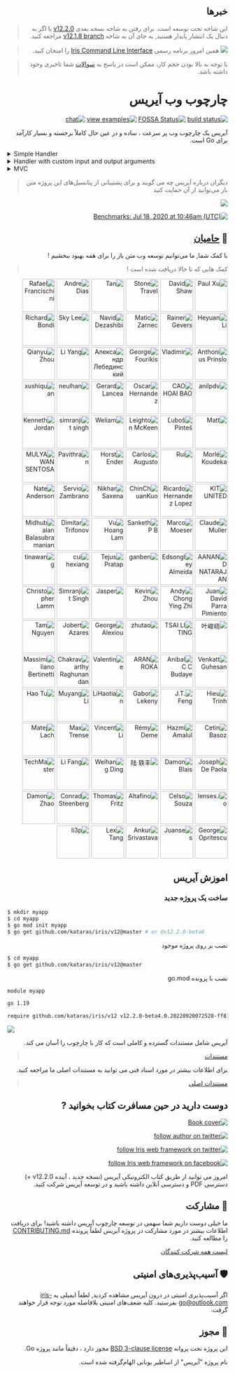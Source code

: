 <div dir="rtl">
    
## خبرها
    
> این شاخه تحت توسعه است. برای رفتن به شاخه نسخه بعدی [v12.2.0](HISTORY.md#Next) یا اگر به دنبال یک انتشار پایدار هستید, به جای آن به شاخه [v12.1.8 branch](https://github.com/kataras/iris/tree/v12.1.8) مراجعه کنید.
    
> ![](https://iris-go.com/images/cli.png) همین امروز برنامه رسمی [Iris Command Line Interface](https://github.com/kataras/iris-cli) را امتحان کنید.

> با توجه به بالا بودن حجم کار، ممکن است در پاسخ به [سوالات](https://github.com/kataras/iris/issues) شما تاخیری وجود داشته باشد.

# چارچوب وب آیریس
    
[![build status](https://img.shields.io/github/actions/workflow/status/kataras/iris/ci.yml?branch=master&style=for-the-badge)](https://github.com/kataras/iris/actions/workflows/ci.yml) [![FOSSA Status](https://img.shields.io/badge/LICENSE%20SCAN-PASSING❤️-CD2956?style=for-the-badge&logo=fossa)](https://app.fossa.io/projects/git%2Bgithub.com%2Fkataras%2Firis?ref=badge_shield)<!--[![report card](https://img.shields.io/badge/report%20card-a%2B-ff3333.svg?style=for-the-badge)](https://goreportcard.com/report/github.com/kataras/iris)--><!--[![godocs](https://img.shields.io/badge/go-%20docs-488AC7.svg?style=for-the-badge)](https://pkg.go.dev/github.com/kataras/iris/v12@v12.2.0)--> [![view examples](https://img.shields.io/badge/learn%20by-examples-0C8EC5.svg?style=for-the-badge&logo=go)](https://github.com/kataras/iris/tree/master/_examples) [![chat](https://img.shields.io/gitter/room/iris_go/community.svg?color=7E18DD&logo=gitter&style=for-the-badge)](https://gitter.im/iris_go/community)<!--[![donate on PayPal](https://img.shields.io/badge/support-PayPal-blue.svg?style=for-the-badge)](https://iris-go.com/donate)--><!-- [![release](https://img.shields.io/badge/release%20-v12.0-0077b3.svg?style=for-the-badge)](https://github.com/kataras/iris/releases) -->
    
آیریس یک چارچوب وب پر سرعت ، ساده و در عین حال کاملاً برجسته و بسیار کارآمد برای Go است.
</div>

<details><summary>Simple Handler</summary>

```go
package main

import "github.com/kataras/iris/v12"

type (
  request struct {
    Firstname string `json:"firstname"`
    Lastname  string `json:"lastname"`
  }

  response struct {
    ID      uint64 `json:"id"`
    Message string `json:"message"`
  }
)

func main() {
  app := iris.New()
  app.Handle("PUT", "/users/{id:uint64}", updateUser)
  app.Listen(":8080")
}

func updateUser(ctx iris.Context) {
  id, _ := ctx.Params().GetUint64("id")

  var req request
  if err := ctx.ReadJSON(&req); err != nil {
    ctx.StopWithError(iris.StatusBadRequest, err)
    return
  }

  resp := response{
    ID:      id,
    Message: req.Firstname + " updated successfully",
  }
  ctx.JSON(resp)
}
```
> !برای اطلاعات بیشتر ، [مثال های مسیریابی](https://github.com/kataras/iris/blob/master/_examples/routing) را بخوانید

</details>

<details><summary>Handler with custom input and output arguments</summary>

[![https://github.com/kataras/iris/blob/master/_examples/dependency-injection/basic/main.go](https://user-images.githubusercontent.com/22900943/105253731-b8db6d00-5b88-11eb-90c1-0c92a5581c86.png)](https://twitter.com/iris_framework/status/1234783655408668672)

> اگر برایتان جالب بود [مثال های دیگری](https://github.com/kataras/iris/blob/master/_examples/dependency-injection) را مطالعه کنید

</details>

<details><summary>MVC</summary>

```go
package main

import (
  "github.com/kataras/iris/v12"
  "github.com/kataras/iris/v12/mvc"
)

type (
  request struct {
    Firstname string `json:"firstname"`
    Lastname  string `json:"lastname"`
  }

  response struct {
    ID      uint64 `json:"id"`
    Message string `json:"message"`
  }
)

func main() {
  app := iris.New()
  mvc.Configure(app.Party("/users"), configureMVC)
  app.Listen(":8080")
}

func configureMVC(app *mvc.Application) {
  app.Handle(new(userController))
}

type userController struct {
  // [...dependencies]
}

func (c *userController) PutBy(id uint64, req request) response {
  return response{
    ID:      id,
    Message: req.Firstname + " updated successfully",
  }
}
```
اگر به دنبال مثال‌های بیشتری هستید می‌توانید در [اینجا](_examples/mvc) مطالعه کنید
</details>
<div dir="rtl">
    
> دیگران درباره آیریس چه می گویند و برای پشتیبانی از پتانسیل‌های  این پروژه متن باز  می‌توانید از آن حمایت کنید

[![](https://iris-go.com/images/reviews.gif)](https://iris-go.com/testimonials/)

[![Benchmarks: Jul 18, 2020 at 10:46am (UTC)](https://iris-go.com/images/benchmarks.svg)](https://github.com/kataras/server-benchmarks)

## 👑 <a href="https://iris-go.com/donate">حامیان</a>
    
با کمک شما, ما می‌توانیم توسعه وب متن باز را برای همه بهبود ببخشیم !

> کمک هایی که تا حالا دریافت شده است !
    
<p>
  <a href="https://github.com/paulxu21"><img src="https://avatars1.githubusercontent.com/u/6261758?v=4" alt ="Paul Xu" title="paulxu21" with="75" style="width:75px;max-width:75px;height:75px" height="75" /></a>
  <a href="https://github.com/DavidShaw"><img src="https://avatars1.githubusercontent.com/u/356970?v=4" alt ="David Shaw" title="DavidShaw" with="75" style="width:75px;max-width:75px;height:75px" height="75" /></a>
  <a href="https://github.com/lingyingtan"><img src="https://avatars1.githubusercontent.com/u/15610136?v=4" alt ="Stone Travel" title="lingyingtan" with="75" style="width:75px;max-width:75px;height:75px" height="75" /></a>
  <a href="https://github.com/Laotanling"><img src="https://avatars1.githubusercontent.com/u/28570289?v=4" alt ="Tan" title="Laotanling" with="75" style="width:75px;max-width:75px;height:75px" height="75" /></a>
  <a href="https://github.com/acdias"><img src="https://avatars1.githubusercontent.com/u/11966653?v=4" alt ="Andre Dias" title="acdias" with="75" style="width:75px;max-width:75px;height:75px" height="75" /></a>
  <a href="https://github.com/rfunix"><img src="https://avatars1.githubusercontent.com/u/6026357?v=4" alt ="Rafael Francischini" title="rfunix" with="75" style="width:75px;max-width:75px;height:75px" height="75" /></a>
  <a href="https://github.com/liheyuan"><img src="https://avatars1.githubusercontent.com/u/776423?v=4" alt ="Heyuan Li" title="liheyuan" with="75" style="width:75px;max-width:75px;height:75px" height="75" /></a>
  <a href="https://github.com/RainerGevers"><img src="https://avatars1.githubusercontent.com/u/32453861?v=4" alt ="Rainer Gevers" title="RainerGevers" with="75" style="width:75px;max-width:75px;height:75px" height="75" /></a>
  <a href="https://github.com/shadowfiga"><img src="https://avatars1.githubusercontent.com/u/42721390?v=4" alt ="Matic Zarnec" title="shadowfiga" with="75" style="width:75px;max-width:75px;height:75px" height="75" /></a>
  <a href="https://github.com/knavels"><img src="https://avatars1.githubusercontent.com/u/57287952?v=4" alt ="Navid Dezashibi" title="knavels" with="75" style="width:75px;max-width:75px;height:75px" height="75" /></a>
  <a href="https://github.com/rxrw"><img src="https://avatars1.githubusercontent.com/u/9566402?v=4" alt ="Sky Lee" title="rxrw" with="75" style="width:75px;max-width:75px;height:75px" height="75" /></a>
  <a href="https://github.com/rbondi"><img src="https://avatars1.githubusercontent.com/u/81764?v=4" alt ="Richard Bondi" title="rbondi" with="75" style="width:75px;max-width:75px;height:75px" height="75" /></a>
  <a href="https://github.com/aprinslo1"><img src="https://avatars1.githubusercontent.com/u/711650?v=4" alt ="Anthonius Prinslo" title="aprinslo1" with="75" style="width:75px;max-width:75px;height:75px" height="75" /></a>
  <a href="https://github.com/wofka72"><img src="https://avatars1.githubusercontent.com/u/10855340?v=4" alt ="Vladimir" title="wofka72" with="75" style="width:75px;max-width:75px;height:75px" height="75" /></a>
  <a href="https://github.com/GeorgeFourikis"><img src="https://avatars1.githubusercontent.com/u/17906313?v=4" alt ="George Fourikis" title="GeorgeFourikis" with="75" style="width:75px;max-width:75px;height:75px" height="75" /></a>
  <a href="https://github.com/mblandr"><img src="https://avatars1.githubusercontent.com/u/42862020?v=4" alt ="Александр Лебединский" title="mblandr" with="75" style="width:75px;max-width:75px;height:75px" height="75" /></a>
  <a href="https://github.com/cpp2go"><img src="https://avatars1.githubusercontent.com/u/12148026?v=4" alt ="Li Yang" title="cpp2go" with="75" style="width:75px;max-width:75px;height:75px" height="75" /></a>
  <a href="https://github.com/lafayetteDan"><img src="https://avatars1.githubusercontent.com/u/26064396?v=4" alt ="Qianyu Zhou" title="lafayetteDan" with="75" style="width:75px;max-width:75px;height:75px" height="75" /></a>
  <a href="https://github.com/anilpdv"><img src="https://avatars1.githubusercontent.com/u/32708402?v=4" alt ="anilpdv" title="anilpdv" with="75" style="width:75px;max-width:75px;height:75px" height="75" /></a>
  <a href="https://github.com/baoch254"><img src="https://avatars1.githubusercontent.com/u/74555344?v=4" alt ="CAO HOAI BAO" title="baoch254" with="75" style="width:75px;max-width:75px;height:75px" height="75" /></a>
  <a href="https://github.com/hdezoscar93"><img src="https://avatars1.githubusercontent.com/u/21270107?v=4" alt ="Oscar Hernandez" title="hdezoscar93" with="75" style="width:75px;max-width:75px;height:75px" height="75" /></a>
  <a href="https://github.com/blackHoleNgc1277"><img src="https://avatars1.githubusercontent.com/u/41342763?v=4" alt ="Gerard Lancea" title="blackHoleNgc1277" with="75" style="width:75px;max-width:75px;height:75px" height="75" /></a>
  <a href="https://github.com/Neulhan"><img src="https://avatars1.githubusercontent.com/u/52434903?v=4" alt ="neulhan" title="Neulhan" with="75" style="width:75px;max-width:75px;height:75px" height="75" /></a>
  <a href="https://github.com/kana99"><img src="https://avatars1.githubusercontent.com/u/3714069?v=4" alt ="xushiquan" title="kana99" with="75" style="width:75px;max-width:75px;height:75px" height="75" /></a>
  <a href="https://github.com/mattbowen"><img src="https://avatars1.githubusercontent.com/u/46803?v=4" alt ="Matt" title="mattbowen" with="75" style="width:75px;max-width:75px;height:75px" height="75" /></a>
  <a href="https://github.com/lpintes"><img src="https://avatars1.githubusercontent.com/u/2546783?v=4" alt ="Ľuboš Pinteš" title="lpintes" with="75" style="width:75px;max-width:75px;height:75px" height="75" /></a>
  <a href="https://github.com/mmckeen75"><img src="https://avatars1.githubusercontent.com/u/49529489?v=4" alt ="Leighton McKeen" title="mmckeen75" with="75" style="width:75px;max-width:75px;height:75px" height="75" /></a>
  <a href="https://github.com/lauweliam"><img src="https://avatars1.githubusercontent.com/u/4064517?v=4" alt ="Weliam" title="lauweliam" with="75" style="width:75px;max-width:75px;height:75px" height="75" /></a>
  <a href="https://github.com/galois-tnp"><img src="https://avatars1.githubusercontent.com/u/41128011?v=4" alt ="simranjit singh" title="galois-tnp" with="75" style="width:75px;max-width:75px;height:75px" height="75" /></a>
  <a href="https://github.com/gnosthi"><img src="https://avatars1.githubusercontent.com/u/17650528?v=4" alt ="Kenneth Jordan" title="gnosthi" with="75" style="width:75px;max-width:75px;height:75px" height="75" /></a>
  <a href="https://github.com/ndimorle"><img src="https://avatars1.githubusercontent.com/u/76732415?v=4" alt ="Morlé Koudeka" title="ndimorle" with="75" style="width:75px;max-width:75px;height:75px" height="75" /></a>
  <a href="https://github.com/rsousacode"><img src="https://avatars1.githubusercontent.com/u/34067397?v=4" alt ="Rui" title="rsousacode" with="75" style="width:75px;max-width:75px;height:75px" height="75" /></a>
  <a href="https://github.com/carlos-enginner"><img src="https://avatars1.githubusercontent.com/u/59775876?v=4" alt ="Carlos Augusto" title="carlos-enginner" with="75" style="width:75px;max-width:75px;height:75px" height="75" /></a>
  <a href="https://github.com/motogo"><img src="https://avatars1.githubusercontent.com/u/1704958?v=4" alt ="Horst Ender" title="motogo" with="75" style="width:75px;max-width:75px;height:75px" height="75" /></a>
  <a href="https://github.com/remopavithran"><img src="https://avatars1.githubusercontent.com/u/50388068?v=4" alt ="Pavithran" title="remopavithran" with="75" style="width:75px;max-width:75px;height:75px" height="75" /></a>
  <a href="https://github.com/mulyawansentosa"><img src="https://avatars1.githubusercontent.com/u/29946673?v=4" alt ="MULYAWAN SENTOSA" title="mulyawansentosa" with="75" style="width:75px;max-width:75px;height:75px" height="75" /></a>
  <a href="https://github.com/TianJIANG"><img src="https://avatars1.githubusercontent.com/u/158459?v=4" alt ="KIT UNITED" title="TianJIANG" with="75" style="width:75px;max-width:75px;height:75px" height="75" /></a>
  <a href="https://github.com/rhernandez-itemsoft"><img src="https://avatars1.githubusercontent.com/u/4327356?v=4" alt ="Ricardo Hernandez Lopez" title="rhernandez-itemsoft" with="75" style="width:75px;max-width:75px;height:75px" height="75" /></a>
  <a href="https://github.com/ChinChuanKuo"><img src="https://avatars1.githubusercontent.com/u/11756978?v=4" alt ="ChinChuanKuo" title="ChinChuanKuo" with="75" style="width:75px;max-width:75px;height:75px" height="75" /></a>
  <a href="https://github.com/nikharsaxena"><img src="https://avatars1.githubusercontent.com/u/8684362?v=4" alt ="Nikhar Saxena" title="nikharsaxena" with="75" style="width:75px;max-width:75px;height:75px" height="75" /></a>
  <a href="https://github.com/fenriz07"><img src="https://avatars1.githubusercontent.com/u/9199380?v=4" alt ="Servio Zambrano" title="fenriz07" with="75" style="width:75px;max-width:75px;height:75px" height="75" /></a>
  <a href="https://github.com/NA"><img src="https://avatars1.githubusercontent.com/u/1600?v=4" alt ="Nate Anderson" title="NA" with="75" style="width:75px;max-width:75px;height:75px" height="75" /></a>
  <a href="https://github.com/claudemuller"><img src="https://avatars1.githubusercontent.com/u/8104894?v=4" alt ="Claude Muller" title="claudemuller" with="75" style="width:75px;max-width:75px;height:75px" height="75" /></a>
  <a href="https://github.com/marcmmx"><img src="https://avatars1.githubusercontent.com/u/7670546?v=4" alt ="Marco Moeser" title="marcmmx" with="75" style="width:75px;max-width:75px;height:75px" height="75" /></a>
  <a href="https://github.com/sankethpb"><img src="https://avatars1.githubusercontent.com/u/16034868?v=4" alt ="Sanketh P B" title="sankethpb" with="75" style="width:75px;max-width:75px;height:75px" height="75" /></a>
  <a href="https://github.com/vuhoanglam"><img src="https://avatars1.githubusercontent.com/u/59502855?v=4" alt ="Vu Hoang Lam" title="vuhoanglam" with="75" style="width:75px;max-width:75px;height:75px" height="75" /></a>
  <a href="https://github.com/dtrifonov"><img src="https://avatars1.githubusercontent.com/u/1520118?v=4" alt ="Dimitar Trifonov" title="dtrifonov" with="75" style="width:75px;max-width:75px;height:75px" height="75" /></a>
  <a href="https://github.com/midhubalan"><img src="https://avatars1.githubusercontent.com/u/13059634?v=4" alt ="Midhubalan Balasubramanian" title="midhubalan" with="75" style="width:75px;max-width:75px;height:75px" height="75" /></a>
  <a href="https://github.com/tuxaanand"><img src="https://avatars1.githubusercontent.com/u/9750371?v=4" alt ="AANAND NATARAJAN" title="tuxaanand" with="75" style="width:75px;max-width:75px;height:75px" height="75" /></a>
  <a href="https://github.com/edsongley"><img src="https://avatars1.githubusercontent.com/u/35545454?v=4" alt ="Edsongley Almeida" title="edsongley" with="75" style="width:75px;max-width:75px;height:75px" height="75" /></a>
  <a href="https://github.com/ganben"><img src="https://avatars1.githubusercontent.com/u/10101347?v=4" alt ="ganben" title="ganben" with="75" style="width:75px;max-width:75px;height:75px" height="75" /></a>
  <a href="https://github.com/tejzpr"><img src="https://avatars1.githubusercontent.com/u/2813811?v=4" alt ="Tejus Pratap" title="tejzpr" with="75" style="width:75px;max-width:75px;height:75px" height="75" /></a>
  <a href="https://github.com/BlackHole1"><img src="https://avatars1.githubusercontent.com/u/8198408?v=4" alt ="cui hexiang" title="BlackHole1" with="75" style="width:75px;max-width:75px;height:75px" height="75" /></a>
  <a href="https://github.com/wangbl11"><img src="https://avatars1.githubusercontent.com/u/14358532?v=4" alt ="tinawang" title="wangbl11" with="75" style="width:75px;max-width:75px;height:75px" height="75" /></a>
  <a href="https://github.com/juanxme"><img src="https://avatars1.githubusercontent.com/u/661043?v=4" alt ="Juan David Parra Pimiento" title="juanxme" with="75" style="width:75px;max-width:75px;height:75px" height="75" /></a>
  <a href="https://github.com/andychongyz"><img src="https://avatars1.githubusercontent.com/u/12697240?v=4" alt ="Andy Chong Ying Zhi" title="andychongyz" with="75" style="width:75px;max-width:75px;height:75px" height="75" /></a>
  <a href="https://github.com/KevinZhouRafael"><img src="https://avatars1.githubusercontent.com/u/16298046?v=4" alt ="Kevin Zhou" title="KevinZhouRafael" with="75" style="width:75px;max-width:75px;height:75px" height="75" /></a>
  <a href="https://github.com/mizzlespot"><img src="https://avatars1.githubusercontent.com/u/2654538?v=4" alt ="Jasper" title="mizzlespot" with="75" style="width:75px;max-width:75px;height:75px" height="75" /></a>
  <a href="https://github.com/wiener01mu"><img src="https://avatars1.githubusercontent.com/u/41128011?v=4" alt ="Simranjit Singh" title="wiener01mu" with="75" style="width:75px;max-width:75px;height:75px" height="75" /></a>
  <a href="https://github.com/theantichris"><img src="https://avatars1.githubusercontent.com/u/1486502?v=4" alt ="Christopher Lamm" title="theantichris" with="75" style="width:75px;max-width:75px;height:75px" height="75" /></a>
  <a href="https://github.com/L-M-Sherlock"><img src="https://avatars1.githubusercontent.com/u/32575846?v=4" alt ="叶峻峣" title="L-M-Sherlock" with="75" style="width:75px;max-width:75px;height:75px" height="75" /></a>
  <a href="https://github.com/tsailiting"><img src="https://avatars1.githubusercontent.com/u/48909556?v=4" alt ="TSAI LI TING" title="tsailiting" with="75" style="width:75px;max-width:75px;height:75px" height="75" /></a>
  <a href="https://github.com/TonyZhu"><img src="https://avatars1.githubusercontent.com/u/677477?v=4" alt ="zhutao" title="TonyZhu" with="75" style="width:75px;max-width:75px;height:75px" height="75" /></a>
  <a href="https://github.com/goten002"><img src="https://avatars1.githubusercontent.com/u/5025060?v=4" alt ="George Alexiou" title="goten002" with="75" style="width:75px;max-width:75px;height:75px" height="75" /></a>
  <a href="https://github.com/jazar17"><img src="https://avatars1.githubusercontent.com/u/1813513?v=4" alt ="Jobert Azares" title="jazar17" with="75" style="width:75px;max-width:75px;height:75px" height="75" /></a>
  <a href="https://github.com/nguyentamvinhlong"><img src="https://avatars1.githubusercontent.com/u/1875916?v=4" alt ="Tam Nguyen" title="nguyentamvinhlong" with="75" style="width:75px;max-width:75px;height:75px" height="75" /></a>
  <a href="https://github.com/vguhesan"><img src="https://avatars1.githubusercontent.com/u/193960?v=4" alt ="
Venkatt Guhesan" title="vguhesan" with="75" style="width:75px;max-width:75px;height:75px" height="75" /></a>
  <a href="https://github.com/Cesar"><img src="https://avatars1.githubusercontent.com/u/1581870?v=4" alt ="Anibal C C Budaye" title="Cesar" with="75" style="width:75px;max-width:75px;height:75px" height="75" /></a>
  <a href="https://github.com/unixedia"><img src="https://avatars1.githubusercontent.com/u/70646128?v=4" alt ="ARAN ROKA" title="unixedia" with="75" style="width:75px;max-width:75px;height:75px" height="75" /></a>
  <a href="https://github.com/ky2s"><img src="https://avatars1.githubusercontent.com/u/19502125?v=4" alt ="Valentine" title="ky2s" with="75" style="width:75px;max-width:75px;height:75px" height="75" /></a>
  <a href="https://github.com/CSRaghunandan"><img src="https://avatars1.githubusercontent.com/u/5226809?v=4" alt ="Chakravarthy Raghunandan" title="CSRaghunandan" with="75" style="width:75px;max-width:75px;height:75px" height="75" /></a>
  <a href="https://github.com/maxbertinetti"><img src="https://avatars1.githubusercontent.com/u/26814295?v=4" alt ="Massimiliano Bertinetti" title="maxbertinetti" with="75" style="width:75px;max-width:75px;height:75px" height="75" /></a>
  <a href="https://github.com/HieuLsw"><img src="https://avatars1.githubusercontent.com/u/1675478?v=4" alt ="Hieu Trinh" title="HieuLsw" with="75" style="width:75px;max-width:75px;height:75px" height="75" /></a>
  <a href="https://github.com/jingtianfeng"><img src="https://avatars1.githubusercontent.com/u/19503202?v=4" alt ="J.T. Feng" title="jingtianfeng" with="75" style="width:75px;max-width:75px;height:75px" height="75" /></a>
  <a href="https://github.com/leki75"><img src="https://avatars1.githubusercontent.com/u/9675379?v=4" alt ="Gabor Lekeny" title="leki75" with="75" style="width:75px;max-width:75px;height:75px" height="75" /></a>
  <a href="https://github.com/lihaotian0607"><img src="https://avatars1.githubusercontent.com/u/32523475?v=4" alt ="LiHaotian" title="lihaotian0607" with="75" style="width:75px;max-width:75px;height:75px" height="75" /></a>
  <a href="https://github.com/Little-YangYang"><img src="https://avatars1.githubusercontent.com/u/10755202?v=4" alt ="Muyang Li" title="Little-YangYang" with="75" style="width:75px;max-width:75px;height:75px" height="75" /></a>
  <a href="https://github.com/tuhao1020"><img src="https://avatars1.githubusercontent.com/u/26807520?v=4" alt ="Hao Tu" title="tuhao1020" with="75" style="width:75px;max-width:75px;height:75px" height="75" /></a>
  <a href="https://github.com/CetinBasoz"><img src="https://avatars1.githubusercontent.com/u/3152637?v=4" alt ="Cetin Basoz" title="CetinBasoz" with="75" style="width:75px;max-width:75px;height:75px" height="75" /></a>
  <a href="https://github.com/hazmi-e205"><img src="https://avatars1.githubusercontent.com/u/12555465?v=4" alt ="Hazmi Amalul" title="hazmi-e205" with="75" style="width:75px;max-width:75px;height:75px" height="75" /></a>
  <a href="https://github.com/remyDeme"><img src="https://avatars1.githubusercontent.com/u/22757039?v=4" alt ="Rémy Deme" title="remyDeme" with="75" style="width:75px;max-width:75px;height:75px" height="75" /></a>
  <a href="https://github.com/vincent-li"><img src="https://avatars1.githubusercontent.com/u/765470?v=4" alt ="Vincent Li" title="vincent-li" with="75" style="width:75px;max-width:75px;height:75px" height="75" /></a>
  <a href="https://github.com/mtrense"><img src="https://avatars1.githubusercontent.com/u/1008285?v=4" alt ="Max Trense" title="mtrense" with="75" style="width:75px;max-width:75px;height:75px" height="75" /></a>
  <a href="https://github.com/MatejLach"><img src="https://avatars1.githubusercontent.com/u/531930?v=4" alt ="Matej Lach" title="MatejLach" with="75" style="width:75px;max-width:75px;height:75px" height="75" /></a>
  <a href="https://github.com/sumjoe"><img src="https://avatars1.githubusercontent.com/u/32655210?v=4" alt ="Joseph De Paola" title="sumjoe" with="75" style="width:75px;max-width:75px;height:75px" height="75" /></a>
  <a href="https://github.com/AlbinoGeek"><img src="https://avatars1.githubusercontent.com/u/1910461?v=4" alt ="Damon Blais" title="AlbinoGeek" with="75" style="width:75px;max-width:75px;height:75px" height="75" /></a>
  <a href="https://github.com/LYF123123"><img src="https://avatars1.githubusercontent.com/u/33317812?v=4" alt ="陆 轶丰" title="LYF123123" with="75" style="width:75px;max-width:75px;height:75px" height="75" /></a>
  <a href="https://github.com/xiaozhuai"><img src="https://avatars1.githubusercontent.com/u/4773701?v=4" alt ="Weihang Ding" title="xiaozhuai" with="75" style="width:75px;max-width:75px;height:75px" height="75" /></a>
  <a href="https://github.com/fangli"><img src="https://avatars1.githubusercontent.com/u/3032639?v=4" alt ="Li Fang" title="fangli" with="75" style="width:75px;max-width:75px;height:75px" height="75" /></a>
  <a href="https://github.com/TechMaster"><img src="https://avatars1.githubusercontent.com/u/1491686?v=4" alt ="TechMaster" title="TechMaster" with="75" style="width:75px;max-width:75px;height:75px" height="75" /></a>
  <a href="https://github.com/lensesio"><img src="https://avatars1.githubusercontent.com/u/11728472?v=4" alt ="lenses.io" title="lensesio" with="75" style="width:75px;max-width:75px;height:75px" height="75" /></a>
  <a href="https://github.com/celsosz"><img src="https://avatars1.githubusercontent.com/u/3466493?v=4" alt ="Celso Souza" title="celsosz" with="75" style="width:75px;max-width:75px;height:75px" height="75" /></a>
  <a href="https://github.com/altafino"><img src="https://avatars1.githubusercontent.com/u/24539467?v=4" alt ="Altafino" title="altafino" with="75" style="width:75px;max-width:75px;height:75px" height="75" /></a>
  <a href="https://github.com/thomasfr"><img src="https://avatars1.githubusercontent.com/u/287432?v=4" alt ="Thomas Fritz" title="thomasfr" with="75" style="width:75px;max-width:75px;height:75px" height="75" /></a>
  <a href="https://github.com/hengestone"><img src="https://avatars1.githubusercontent.com/u/362587?v=4" alt ="Conrad Steenberg" title="hengestone" with="75" style="width:75px;max-width:75px;height:75px" height="75" /></a>
  <a href="https://github.com/se77en"><img src="https://avatars1.githubusercontent.com/u/1468284?v=4" alt ="Damon Zhao" title="se77en" with="75" style="width:75px;max-width:75px;height:75px" height="75" /></a>
  <a href="https://github.com/International"><img src="https://avatars1.githubusercontent.com/u/1022918?v=4" alt ="George Opritescu" title="International" with="75" style="width:75px;max-width:75px;height:75px" height="75" /></a>
  <a href="https://github.com/Juanses"><img src="https://avatars1.githubusercontent.com/u/6137970?v=4" alt ="Juanses" title="Juanses" with="75" style="width:75px;max-width:75px;height:75px" height="75" /></a>
  <a href="https://github.com/ansrivas"><img src="https://avatars1.githubusercontent.com/u/1695056?v=4" alt ="Ankur Srivastava" title="ansrivas" with="75" style="width:75px;max-width:75px;height:75px" height="75" /></a>
  <a href="https://github.com/lexrus"><img src="https://avatars1.githubusercontent.com/u/219689?v=4" alt ="Lex Tang" title="lexrus" with="75" style="width:75px;max-width:75px;height:75px" height="75" /></a>
  <a href="https://github.com/li3p"><img src="https://avatars1.githubusercontent.com/u/55519?v=4" alt ="li3p" title="li3p" with="75" style="width:75px;max-width:75px;height:75px" height="75" /></a>
</p>
    
## اموزش آیریس
    
### ساخت یک پروژه جدید

</div>
    
```sh
$ mkdir myapp
$ cd myapp
$ go mod init myapp
$ go get github.com/kataras/iris/v12@master # or @v12.2.0-beta6
```

<div dir="rtl">
<summary>نصب بر روی پروژه موجود</summary>
</div>

```sh
$ cd myapp
$ go get github.com/kataras/iris/v12@master
```

<div dir="rtl">
<summary>نصب با پرونده go.mod</summary>
</div>

```txt
module myapp

go 1.19

require github.com/kataras/iris/v12 v12.2.0-beta4.0.20220920072528-ff81f370625a
```
![](https://www.iris-go.com/images/gifs/install-create-iris.gif)

<div dir="rtl">
آیریس شامل مستندات گسترده و کاملی است که کار با چارچوب را آسان می کند.

> [مستندات](https://www.iris-go.com/docs)
    
برای اطلاعات بیشتر در مورد اسناد فنی می توانید به مستندات اصلی ما مراجعه کنید. 

> [مستندات اصلی](https://pkg.go.dev/github.com/kataras/iris/v12@master)
    
## دوست دارید در حین مسافرت کتاب بخوانید ?
    
 <a href="https://iris-go.com/#book"> <img alt="Book cover" src="https://iris-go.com/images/iris-book-cover-sm.jpg?v=12" /> </a>

[![follow author on twitter](https://img.shields.io/twitter/follow/makismaropoulos?color=3D8AA3&logoColor=3D8AA3&style=for-the-badge&logo=twitter)](https://twitter.com/intent/follow?screen_name=makismaropoulos)

[![follow Iris web framework on twitter](https://img.shields.io/twitter/follow/iris_framework?color=ee7506&logoColor=ee7506&style=for-the-badge&logo=twitter)](https://twitter.com/intent/follow?screen_name=iris_framework)

[![follow Iris web framework on facebook](https://img.shields.io/badge/Follow%20%40Iris.framework-522-2D88FF.svg?style=for-the-badge&logo=facebook)](https://www.facebook.com/iris.framework)
    
 امروز می توانید از طریق کتاب الکترونیکی آیریس (نسخه جدید ، آینده v12.2.0 +) دسترسی PDF و دسترسی آنلاین داشته باشید و در توسعه آیریس شرکت کنید.
    
 ## 🙌 مشارکت
    
 ما خیلی دوست داریم شما سهمی در توسعه چارچوب آیریس داشته باشید! برای دریافت اطلاعات بیشتر در مورد مشارکت در پروژه آیریس لطفاً پرونده [CONTRIBUTING.md](CONTRIBUTING.md) را مطالعه کنید.  
    
[لیست همه شرکت کنندگان](https://github.com/kataras/iris/graphs/contributors)
    
## 🛡 آسیب‌پذیری‌های امنیتی
    
اگر آسیب‌پذیری امنیتی در درون آیریس مشاهده کردید, لطفاً ایمیلی به [iris-go@outlook.com](mailto:iris-go@outlook.com) بفرستید. کلیه ضعف‌های امنیتی بلافاصله مورد توجه قرار خواهند گرفت.
    
## 📝 مجوز
    
این پروژه تحت پروانه [BSD 3-clause license](LICENSE) مجوز دارد ، دقیقاً مانند پروژه Go.    
    
نام پروژه "آیریس" از اساطیر یونانی الهام‌گرفته شده است.

</div>
  
